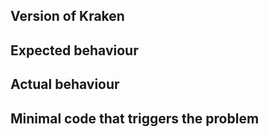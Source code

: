 ## Version of Kraken

## Expected behaviour

## Actual behaviour

## Minimal code that triggers the problem
